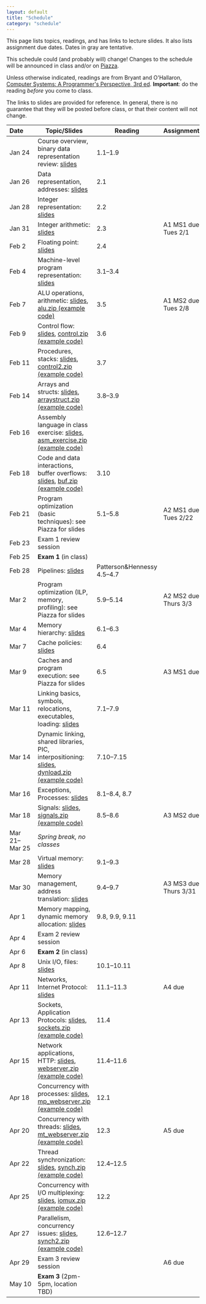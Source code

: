 ```yaml
---
layout: default
title: "Schedule"
category: "schedule"
---
```


This page lists topics, readings, and has links to lecture slides.
It also lists assignment due dates.  Dates <span class="tentative">in
gray</span> are tentative.

This schedule could (and probably will) change!  Changes
to the schedule will be announced in class and/or on
[Piazza](https://piazza.com/jhu/spring2022/601229).

Unless otherwise indicated, readings are from Bryant and
O'Hallaron, [Computer Systems: A Programmer's Perspective, 3rd
ed](https://csapp.cs.cmu.edu/).  **Important**: do the reading *before*
you come to class.

The links to slides are provided for reference.  In general, there is no
guarantee that they will be posted before class, or that their content
will not change.

Date&nbsp;&nbsp;&nbsp;&nbsp;&nbsp; | Topic/Slides | Reading | Assignment
------------------ | ------------ | ------- | ----------
Jan 24 | Course overview, binary data representation review: [slides](lectures/lecture01-public.pdf) | 1.1–1.9 | 
Jan 26 | Data representation, addresses: [slides](lectures/lecture02-public.pdf) | 2.1 | 
Jan 28 | Integer representation: [slides](lectures/lecture03-public.pdf) | 2.2 | 
Jan 31 | Integer arithmetic: [slides](lectures/lecture04-public.pdf) | 2.3 | A1 MS1 due Tues 2/1
Feb 2 | Floating point: [slides](lectures/lecture05-public.pdf) | 2.4 | 
Feb 4 | Machine-level program representation: [slides](lectures/lecture06-public.pdf) | 3.1–3.4 | 
Feb 7 | ALU operations, arithmetic: [slides](lectures/lecture07-public.pdf), [alu.zip (example code)](lectures/alu.zip) | 3.5 | A1 MS2 due Tues 2/8
Feb 9 | Control flow: [slides](lectures/lecture08-public.pdf), [control.zip (example code)](lectures/control.zip) | 3.6 | 
Feb 11 | Procedures, stacks: [slides](lectures/lecture09-public.pdf), [control2.zip (example code)](lectures/control2.zip) | 3.7 | 
Feb 14 | Arrays and structs: [slides](lectures/lecture10-public.pdf), [arraystruct.zip (example code)](lectures/arraystruct.zip) | 3.8–3.9 | 
Feb 16 | Assembly language in class exercise: [slides](lectures/assembly-public.pdf), [asm_exercise.zip (example code)](lectures/asm_exercise.zip) |  | 
Feb 18 | Code and data interactions, buffer overflows: [slides](lectures/lecture11-public.pdf), [buf.zip (example code)](lectures/buf.zip) | 3.10 | 
Feb 21 | Program optimization (basic techniques): see Piazza for slides | 5.1–5.8 | A2 MS1 due Tues 2/22
Feb 23 | Exam 1 review session |  | 
Feb 25 | **Exam 1** (in class) |  | 
Feb 28 | Pipelines: [slides](lectures/lecture13-public.pdf) | Patterson&amp;Hennessy 4.5–4.7 | 
Mar 2 | Program optimization (ILP, memory, profiling): see Piazza for slides | 5.9–5.14 | A2 MS2 due Thurs 3/3
Mar 4 | Memory hierarchy: [slides](lectures/lecture15-public.pdf) | 6.1–6.3 | 
Mar 7 | Cache policies: [slides](lectures/lecture16-public.pdf) | 6.4 | 
Mar 9 | Caches and program execution: see Piazza for slides | 6.5 | A3 MS1 due
Mar 11 | Linking basics, symbols, relocations, executables, loading: [slides](lectures/lecture18-public.pdf) | 7.1–7.9 | 
Mar 14 | Dynamic linking, shared libraries, PIC, interpositioning: [slides](lectures/lecture19-public.pdf), [dynload.zip (example code)](lectures/dynload.zip) | 7.10–7.15 | 
Mar 16 | Exceptions, Processes: [slides](lectures/lecture20-public.pdf) | 8.1–8.4, 8.7 | 
Mar 18 | Signals: [slides](lectures/lecture21-public.pdf), [signals.zip (example code)](lectures/signals.zip) | 8.5–8.6 | A3 MS2 due
Mar 21–Mar 25 | *Spring break, no classes* |  | 
Mar 28 | Virtual memory: [slides](lectures/lecture22-public.pdf) | 9.1–9.3 | 
Mar 30 | Memory management, address translation: [slides](lectures/lecture23-public.pdf) | 9.4–9.7 | A3 MS3 due Thurs 3/31
Apr 1 | Memory mapping, dynamic memory allocation: [slides](lectures/lecture24-public.pdf) | 9.8, 9.9, 9.11 | 
Apr 4 | Exam 2 review session |  | 
Apr 6 | **Exam 2** (in class) |  | 
Apr 8 | Unix I/O, files: [slides](lectures/lecture25-public.pdf) | 10.1–10.11 | 
Apr 11 | Networks, Internet Protocol: [slides](lectures/lecture26-public.pdf) | 11.1–11.3 | A4 due
Apr 13 | Sockets, Application Protocols: [slides](lectures/lecture27-public.pdf), [sockets.zip (example code)](lectures/sockets.zip) | 11.4 | 
Apr 15 | Network applications, HTTP: [slides](lectures/lecture28-public.pdf), [webserver.zip (example code)](lectures/webserver.zip) | 11.4–11.6 | 
Apr 18 | Concurrency with processes: [slides](lectures/lecture29-public.pdf), [mp_webserver.zip (example code)](lectures/mp_webserver.zip) | 12.1 | 
Apr 20 | Concurrency with threads: [slides](lectures/lecture30-public.pdf), [mt_webserver.zip (example code)](lectures/mt_webserver.zip) | 12.3 | <span class='tentative'>A5 due</span>
Apr 22 | Thread synchronization: [slides](lectures/lecture31-public.pdf), [synch.zip (example code)](lectures/synch.zip) | 12.4–12.5 | 
Apr 25 | Concurrency with I/O multiplexing: [slides](lectures/lecture32-public.pdf), [iomux.zip (example code)](lectures/iomux.zip) | 12.2 | 
Apr 27 | Parallelism, concurrency issues: [slides](lectures/lecture33-public.pdf), [synch2.zip (example code)](lectures/synch2.zip) | 12.6–12.7 | 
Apr 29 | Exam 3 review session |  | <span class='tentative'>A6 due</span>
May 10 | **Exam 3** (2pm-5pm, location TBD) |  | 
